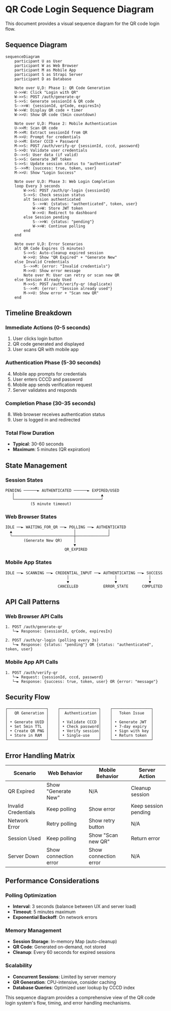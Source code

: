 # QR Code Login Sequence Diagram

This document provides a visual sequence diagram for the QR code login flow.

## Sequence Diagram

```mermaid
sequenceDiagram
    participant U as User
    participant W as Web Browser
    participant M as Mobile App
    participant S as Strapi Server
    participant D as Database

    Note over U,D: Phase 1: QR Code Generation
    U->>W: Click "Login with QR"
    W->>S: POST /auth/generate-qr
    S->>S: Generate sessionId & QR code
    S-->>W: {sessionId, qrCode, expiresIn}
    W->>W: Display QR code + timer
    W->>U: Show QR code (5min countdown)

    Note over U,D: Phase 2: Mobile Authentication
    U->>M: Scan QR code
    M->>M: Extract sessionId from QR
    M->>U: Prompt for credentials
    U->>M: Enter CCCD + Password
    M->>S: POST /auth/verify-qr {sessionId, cccd, password}
    S->>D: Validate user credentials
    D-->>S: User data (if valid)
    S->>S: Generate JWT token
    S->>S: Update session status to "authenticated"
    S-->>M: {success: true, token, user}
    M->>U: Show "Login Success"

    Note over U,D: Phase 3: Web Login Completion
    loop Every 3 seconds
        W->>S: POST /auth/qr-login {sessionId}
        S->>S: Check session status
        alt Session authenticated
            S-->>W: {status: "authenticated", token, user}
            W->>W: Store JWT token
            W->>U: Redirect to dashboard
        else Session pending
            S-->>W: {status: "pending"}
            W->>W: Continue polling
        end
    end

    Note over U,D: Error Scenarios
    alt QR Code Expires (5 minutes)
        S->>S: Auto-cleanup expired session
        W->>U: Show "QR Expired" + "Generate New"
    else Invalid Credentials
        S-->>M: {error: "Invalid credentials"}
        M->>U: Show error message
        Note over M: User can retry or scan new QR
    else Session Already Used
        M->>S: POST /auth/verify-qr (duplicate)
        S-->>M: {error: "Session already used"}
        M->>U: Show error + "Scan new QR"
    end
```

## Timeline Breakdown

### Immediate Actions (0-5 seconds)
1. User clicks login button
2. QR code generated and displayed
3. User scans QR with mobile app

### Authentication Phase (5-30 seconds)
4. Mobile app prompts for credentials
5. User enters CCCD and password
6. Mobile app sends verification request
7. Server validates and responds

### Completion Phase (30-35 seconds)
8. Web browser receives authentication status
9. User is logged in and redirected

### Total Flow Duration
- **Typical**: 30-60 seconds
- **Maximum**: 5 minutes (QR expiration)

## State Management

### Session States
```
PENDING ──────► AUTHENTICATED ──────► EXPIRED/USED
   │                                      ▲
   └──────────────────────────────────────┘
           (5 minute timeout)
```

### Web Browser States
```
IDLE ──► WAITING_FOR_QR ──► POLLING ──► AUTHENTICATED
  ▲                           │              │
  └───────────────────────────┼──────────────┘
        (Generate New QR)     │
                              ▼
                          QR_EXPIRED
```

### Mobile App States
```
IDLE ──► SCANNING ──► CREDENTIAL_INPUT ──► AUTHENTICATING ──► SUCCESS
                           │                    │              │
                           ▼                    ▼              ▼
                       CANCELLED           ERROR_STATE      COMPLETED
```

## API Call Patterns

### Web Browser API Calls
```
1. POST /auth/generate-qr
   └─► Response: {sessionId, qrCode, expiresIn}

2. POST /auth/qr-login (polling every 3s)
   └─► Response: {status: "pending"} OR {status: "authenticated", token, user}
```

### Mobile App API Calls
```
1. POST /auth/verify-qr
   └─► Request: {sessionId, cccd, password}
   └─► Response: {success: true, token, user} OR {error: "message"}
```

## Security Flow

```
┌─────────────────┐    ┌─────────────────┐    ┌─────────────────┐
│   QR Generation │    │  Authentication │    │   Token Issue   │
│                 │    │                 │    │                 │
│ • Generate UUID │    │ • Validate CCCD │    │ • Generate JWT  │
│ • Set 5min TTL  │    │ • Check password│    │ • 7-day expiry  │
│ • Create QR PNG │    │ • Verify session│    │ • Sign with key │
│ • Store in RAM  │    │ • Single-use    │    │ • Return token  │
└─────────────────┘    └─────────────────┘    └─────────────────┘
```

## Error Handling Matrix

| Scenario | Web Behavior | Mobile Behavior | Server Action |
|----------|--------------|-----------------|---------------|
| QR Expired | Show "Generate New" | N/A | Cleanup session |
| Invalid Credentials | Keep polling | Show error | Keep session pending |
| Network Error | Retry polling | Show retry button | N/A |
| Session Used | Keep polling | Show "Scan new QR" | Return error |
| Server Down | Show connection error | Show connection error | N/A |

## Performance Considerations

### Polling Optimization
- **Interval**: 3 seconds (balance between UX and server load)
- **Timeout**: 5 minutes maximum
- **Exponential Backoff**: On network errors

### Memory Management
- **Session Storage**: In-memory Map (auto-cleanup)
- **QR Code**: Generated on-demand, not stored
- **Cleanup**: Every 60 seconds for expired sessions

### Scalability
- **Concurrent Sessions**: Limited by server memory
- **QR Generation**: CPU-intensive, consider caching
- **Database Queries**: Optimized user lookup by CCCD index

This sequence diagram provides a comprehensive view of the QR code login system's flow, timing, and error handling mechanisms.